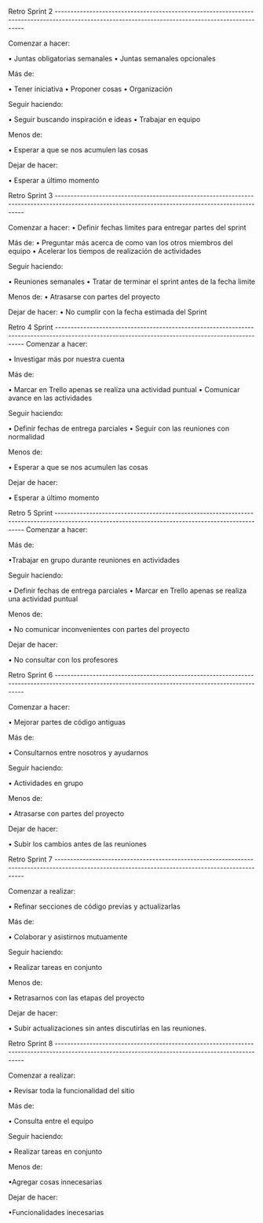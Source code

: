 Retro Sprint 2 --------------------------------------------------------------------------------------------------------------------------------------------------

Comenzar a hacer: 

•	Juntas obligatorias semanales 
•	Juntas semanales opcionales

Más de:

•	Tener iniciativa 
•	Proponer cosas
•	Organización

Seguir haciendo:

•	Seguir buscando inspiración e ideas
•	Trabajar en equipo

Menos de:

•	Esperar a que se nos acumulen las cosas

Dejar de hacer:

•	Esperar a último momento



Retro Sprint 3 --------------------------------------------------------------------------------------------------------------------------------------------------

Comenzar a hacer:
•	Definir fechas limites para entregar partes del sprint

Más de:
•	Preguntar más acerca de como van los otros miembros del equipo
•	Acelerar los tiempos de realización de actividades

Seguir haciendo:

•	Reuniones semanales
•	Tratar de terminar el sprint antes de la fecha limite 

Menos de:
•	Atrasarse con partes del proyecto

Dejar de hacer:
•	No cumplir con la fecha estimada del Sprint

Retro 4 Sprint --------------------------------------------------------------------------------------------------------------------------------------------------
Comenzar a hacer:

• Investigar más por nuestra cuenta

Más de:

•	Marcar en Trello apenas se realiza una actividad puntual
•	Comunicar avance en las actividades 

Seguir haciendo:

• Definir fechas de entrega parciales 
• Seguir con las reuniones con normalidad

Menos de:

• Esperar a que se nos acumulen las cosas

Dejar de hacer:

• Esperar a último momento



Retro 5 Sprint -------------------------------------------------------------------------------------------------------------------------------------------------- Comenzar a hacer:

Más de:

•Trabajar en grupo durante reuniones en actividades

Seguir haciendo:

• Definir fechas de entrega parciales • Marcar en Trello apenas se realiza una actividad puntual

Menos de:

• No comunicar inconvenientes con partes del proyecto

Dejar de hacer:

• No consultar con los profesores

Retro Sprint 6 --------------------------------------------------------------------------------------------------------------------------------------------------

Comenzar a hacer:

• Mejorar partes de código antiguas

Más de:

• Consultarnos entre nosotros y ayudarnos

Seguir haciendo:

• Actividades en grupo

Menos de: 

• Atrasarse con partes del proyecto

Dejar de hacer: 

• Subir los cambios antes de las reuniones

Retro Sprint 7 --------------------------------------------------------------------------------------------------------------------------------------------------

Comenzar a realizar:

• Refinar secciones de código previas y actualizarlas

Más de:

• Colaborar y asistirnos mutuamente

Seguir haciendo:

• Realizar tareas en conjunto

Menos de:

• Retrasarnos con las etapas del proyecto

Dejar de hacer:

• Subir actualizaciones sin antes discutirlas en las reuniones.

Retro Sprint 8 --------------------------------------------------------------------------------------------------------------------------------------------------

Comenzar a realizar:

• Revisar toda la funcionalidad del sitio

Más de:

• Consulta entre el equipo

Seguir haciendo:

• Realizar tareas en conjunto

Menos de:

•Agregar cosas innecesarias

Dejar de hacer:

•Funcionalidades inecesarias




